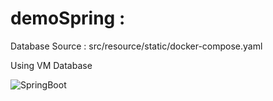 ﻿# demoSpring : 
Database Source :
src/resource/static/docker-compose.yaml

Using VM Database

![SpringBoot]([https://img.shields.io/badge/react-%2320232a.svg?style=for-the-badge&logo=react&logoColor=%2361DAFB](https://user-images.githubusercontent.com/33158051/103466606-760a4000-4d14-11eb-9941-2f3d00371471.png))
